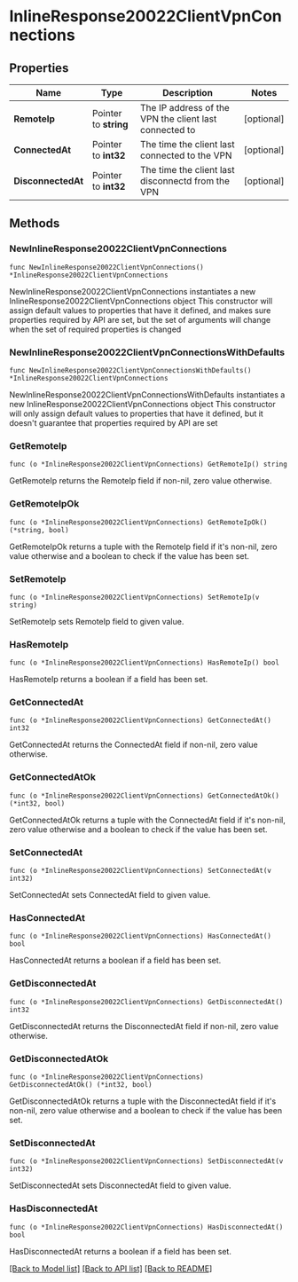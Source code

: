 # InlineResponse20022ClientVpnConnections

## Properties

Name | Type | Description | Notes
------------ | ------------- | ------------- | -------------
**RemoteIp** | Pointer to **string** | The IP address of the VPN the client last connected to | [optional] 
**ConnectedAt** | Pointer to **int32** | The time the client last connected to the VPN | [optional] 
**DisconnectedAt** | Pointer to **int32** | The time the client last disconnectd from the VPN | [optional] 

## Methods

### NewInlineResponse20022ClientVpnConnections

`func NewInlineResponse20022ClientVpnConnections() *InlineResponse20022ClientVpnConnections`

NewInlineResponse20022ClientVpnConnections instantiates a new InlineResponse20022ClientVpnConnections object
This constructor will assign default values to properties that have it defined,
and makes sure properties required by API are set, but the set of arguments
will change when the set of required properties is changed

### NewInlineResponse20022ClientVpnConnectionsWithDefaults

`func NewInlineResponse20022ClientVpnConnectionsWithDefaults() *InlineResponse20022ClientVpnConnections`

NewInlineResponse20022ClientVpnConnectionsWithDefaults instantiates a new InlineResponse20022ClientVpnConnections object
This constructor will only assign default values to properties that have it defined,
but it doesn't guarantee that properties required by API are set

### GetRemoteIp

`func (o *InlineResponse20022ClientVpnConnections) GetRemoteIp() string`

GetRemoteIp returns the RemoteIp field if non-nil, zero value otherwise.

### GetRemoteIpOk

`func (o *InlineResponse20022ClientVpnConnections) GetRemoteIpOk() (*string, bool)`

GetRemoteIpOk returns a tuple with the RemoteIp field if it's non-nil, zero value otherwise
and a boolean to check if the value has been set.

### SetRemoteIp

`func (o *InlineResponse20022ClientVpnConnections) SetRemoteIp(v string)`

SetRemoteIp sets RemoteIp field to given value.

### HasRemoteIp

`func (o *InlineResponse20022ClientVpnConnections) HasRemoteIp() bool`

HasRemoteIp returns a boolean if a field has been set.

### GetConnectedAt

`func (o *InlineResponse20022ClientVpnConnections) GetConnectedAt() int32`

GetConnectedAt returns the ConnectedAt field if non-nil, zero value otherwise.

### GetConnectedAtOk

`func (o *InlineResponse20022ClientVpnConnections) GetConnectedAtOk() (*int32, bool)`

GetConnectedAtOk returns a tuple with the ConnectedAt field if it's non-nil, zero value otherwise
and a boolean to check if the value has been set.

### SetConnectedAt

`func (o *InlineResponse20022ClientVpnConnections) SetConnectedAt(v int32)`

SetConnectedAt sets ConnectedAt field to given value.

### HasConnectedAt

`func (o *InlineResponse20022ClientVpnConnections) HasConnectedAt() bool`

HasConnectedAt returns a boolean if a field has been set.

### GetDisconnectedAt

`func (o *InlineResponse20022ClientVpnConnections) GetDisconnectedAt() int32`

GetDisconnectedAt returns the DisconnectedAt field if non-nil, zero value otherwise.

### GetDisconnectedAtOk

`func (o *InlineResponse20022ClientVpnConnections) GetDisconnectedAtOk() (*int32, bool)`

GetDisconnectedAtOk returns a tuple with the DisconnectedAt field if it's non-nil, zero value otherwise
and a boolean to check if the value has been set.

### SetDisconnectedAt

`func (o *InlineResponse20022ClientVpnConnections) SetDisconnectedAt(v int32)`

SetDisconnectedAt sets DisconnectedAt field to given value.

### HasDisconnectedAt

`func (o *InlineResponse20022ClientVpnConnections) HasDisconnectedAt() bool`

HasDisconnectedAt returns a boolean if a field has been set.


[[Back to Model list]](../README.md#documentation-for-models) [[Back to API list]](../README.md#documentation-for-api-endpoints) [[Back to README]](../README.md)


